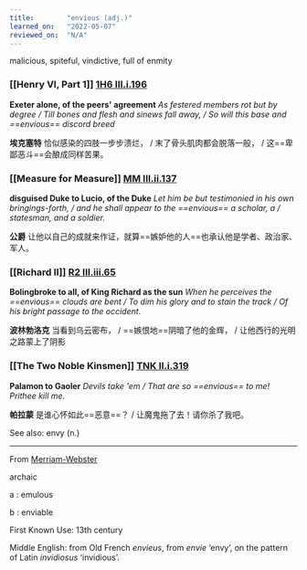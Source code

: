 ```yaml
---
title:        "envious (adj.)"
learned_on:   "2022-05-07"
reviewed_on:  "N/A"
---
```


malicious, spiteful, vindictive, full of enmity

### [[Henry VI, Part 1]] [1H6 III.i.196](https://www.shakespeareswords.com/Public/Play.aspx?Act=3&Scene=1&WorkId=25#202623) 

**Exeter alone, of the peers' agreement** *As festered members rot but by degree / Till bones and flesh and sinews fall away, / So will this base and ==envious== discord breed*

**埃克塞特** 恰似感染的四肢一步步溃烂， / 末了骨头肌肉都会脱落一般， / 这==卑鄙恶斗==会酿成同样苦果。

### [[Measure for Measure]] [MM III.ii.137](https://www.shakespeareswords.com/Public/Play.aspx?Act=3&Scene=2&WorkId=27#210429) 

**disguised Duke to Lucio, of the Duke** *Let him be but testimonied in his own bringings-forth, / and he shall appear to the ==envious== a scholar, a / statesman, and a soldier.*

**公爵** 让他以自己的成就来作证，就算==嫉妒他的人==也承认他是学者、政治家、军人。

### [[Richard II]] [R2 III.iii.65](https://www.shakespeareswords.com/Public/Play.aspx?Act=3&Scene=3&WorkId=22#191811) 

**Bolingbroke to all, of King Richard as the sun** *When he perceives the ==envious== clouds are bent / To dim his glory and to stain the track / Of his bright passage to the occident.*

**波林勃洛克** 当看到乌云密布， / ==嫉恨地==阴暗了他的金辉， / 让他西行的光明之路蒙上了阴影

### [[The Two Noble Kinsmen]] [TNK II.i.319](https://www.shakespeareswords.com/Public/Play.aspx?Act=2&Scene=1&WorkId=37#250237) 

**Palamon to Gaoler** *Devils take 'em / That are so ==envious== to me! Prithee kill me.*

**帕拉蒙** 是谁心怀如此==恶意==？ / 让魔鬼拖了去！请你杀了我吧。

See also: envy (n.)

-----

From [Merriam-Webster](https://www.merriam-webster.com/dictionary/envious)

archaic 

a : emulous

b : enviable

First Known Use: 13th century

Middle English: from Old French *envieus*, from *envie* ‘envy’, on the pattern of Latin *invidiosus* ‘invidious’.